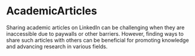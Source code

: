 # AcademicArticles
Sharing academic articles on LinkedIn can be challenging when they are inaccessible due to paywalls or other barriers. However, finding ways to share such articles with others can be beneficial for promoting knowledge and advancing research in various fields. 
